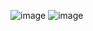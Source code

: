 ![image](https://github.com/user-attachments/assets/1d5095d7-9657-42fc-a21e-605ad2961533)
![image](https://github.com/user-attachments/assets/4bed543e-ad7b-4828-ab54-e4aba2891c0e)

